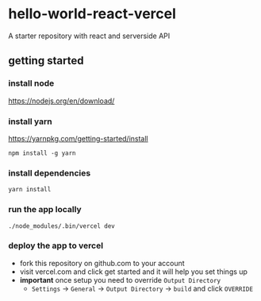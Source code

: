 # hello-world-react-vercel

A starter repository with react and serverside API

## getting started

### install node
https://nodejs.org/en/download/

### install yarn
https://yarnpkg.com/getting-started/install
```
npm install -g yarn
```

### install dependencies
```
yarn install
```

### run the app locally
```
./node_modules/.bin/vercel dev
```

### deploy the app to vercel
- fork this repository on github.com to your account
- visit vercel.com and click get started and it will help you set things up
- **important** once setup you need to override `Output Directory`
    - `Settings` -> `General` -> `Output Directory` -> `build` and click `OVERRIDE`
